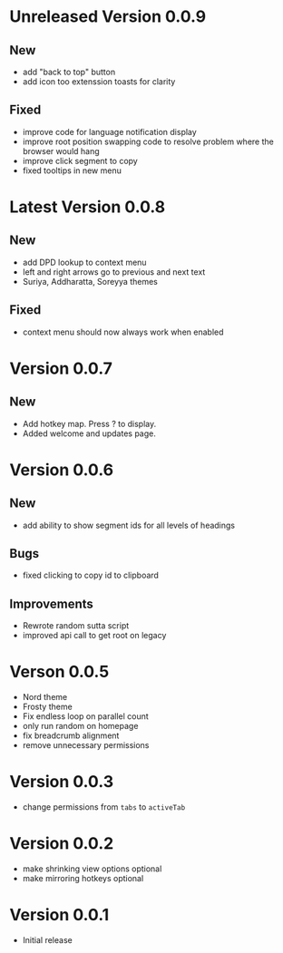 # Unreleased Version 0.0.9

## New

- add "back to top" button
- add icon too extenssion toasts for clarity

## Fixed

- improve code for language notification display
- improve root position swapping code to resolve problem where the browser would hang
- improve click segment to copy
- fixed tooltips in new menu

# Latest Version 0.0.8

## New

- add DPD lookup to context menu
- left and right arrows go to previous and next text
- Suriya, Addharatta, Soreyya themes

## Fixed

- context menu should now always work when enabled

# Version 0.0.7

## New

- Add hotkey map. Press ? to display.
- Added welcome and updates page.

# Version 0.0.6

## New

- add ability to show segment ids for all levels of headings

## Bugs

- fixed clicking to copy id to clipboard

## Improvements

- Rewrote random sutta script
- improved api call to get root on legacy

# Verson 0.0.5

- Nord theme
- Frosty theme
- Fix endless loop on parallel count
- only run random on homepage
- fix breadcrumb alignment
- remove unnecessary permissions

# Version 0.0.3

- change permissions from `tabs` to `activeTab`

# Version 0.0.2

- make shrinking view options optional
- make mirroring hotkeys optional

# Version 0.0.1

- Initial release
